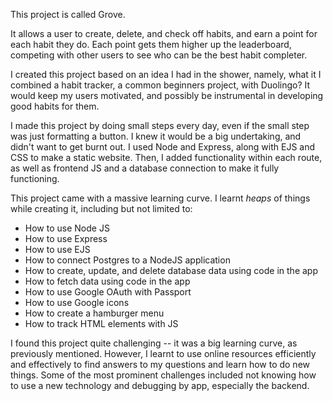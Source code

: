 This project is called Grove.

It allows a user to create, delete, and check off habits, and earn a point for each habit they do. Each point gets them higher up the leaderboard, competing with other users to see who can be the best habit completer.

I created this project based on an idea I had in the shower, namely, what it I combined a habit tracker, a common beginners project, with Duolingo?
It would keep my users motivated, and possibly be instrumental in developing good habits for them.

I made this project by doing small steps every day, even if the small step was just formatting a button. I knew it would be a big undertaking, and didn't want to get burnt out. I used Node and Express, along with EJS and CSS to make a static website. Then, I added functionality within each route, as well as frontend JS and a database connection to make it fully functioning.

This project came with a massive learning curve. I learnt *heaps* of things while creating it, including but not limited to:

- How to use Node JS 
- How to use Express
- How to use EJS
- How to connect Postgres to a NodeJS application
- How to create, update, and delete database data using code in the app
- How to fetch data using code in the app
- How to use Google OAuth with Passport
- How to use Google icons
- How to create a hamburger menu
- How to track HTML elements with JS
 

I found this project quite challenging -- it was a big learning curve, as previously mentioned. However,  I learnt to use online resources efficiently and effectively to find answers to my questions and learn how to do new things. Some of the most prominent challenges included not knowing how to use a new technology and debugging by app, especially the backend.

